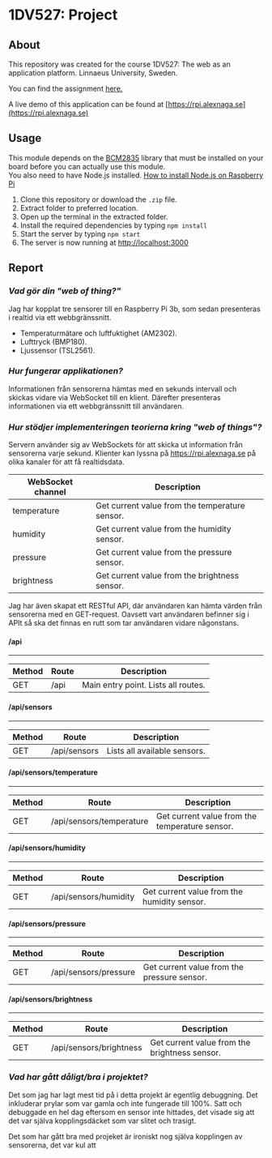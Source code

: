 # 1DV527: Project
## About

This repository was created for the course 1DV527: The web as an application platform.
Linnaeus University, Sweden.

You can find the assignment [here.](https://coursepress.lnu.se/kurs/the-web-as-an-application-platform/examination-3)

A live demo of this application can be found at [https://rpi.alexnaga.se](https://rpi.alexnaga.se)

## Usage

This module depends on the [BCM2835](http://www.airspayce.com/mikem/bcm2835/) library that must be installed on your board before you can actually use this module.  
You also need to have Node.js installed. [How to install Node.js on Raspberry Pi](https://github.com/cncjs/cncjs/wiki/Setup-Guide:-Raspberry-Pi-%7C-Install-Node.js-Manually)

1. Clone this repository or download the `.zip` file.
2. Extract folder to preferred location.
3. Open up the terminal in the extracted folder.
4. Install the required dependencies by typing `npm install`
5. Start the server by typing `npm start`
6. The server is now running at [http://localhost:3000](http://localhost:3000)

## Report

### *Vad gör din "web of thing?"*
Jag har kopplat tre sensorer till en Raspberry Pi 3b, som sedan presenteras i realtid via ett webbgränssnitt.
- Temperaturmätare och luftfuktighet (AM2302).
- Lufttryck (BMP180).
- Ljussensor (TSL2561).

### *Hur fungerar applikationen?*
Informationen från sensorerna hämtas med en sekunds intervall och skickas vidare via WebSocket till en klient. Därefter presenteras informationen via ett webbgränssnitt till användaren.

### *Hur stödjer implementeringen teorierna kring "web of things"?*
Servern använder sig av WebSockets för att skicka ut information från sensorerna varje sekund.
Klienter kan lyssna på https://rpi.alexnaga.se på olika kanaler för att få realtidsdata.
 
| WebSocket channel | Description                                    |
|-------------------|------------------------------------------------|
| temperature       | Get current value from the temperature sensor. |
| humidity          | Get current value from the humidity sensor.    |
| pressure          | Get current value from the pressure sensor.    |
| brightness        | Get current value from the brightness sensor.  |


Jag har även skapat ett RESTful API, där användaren kan hämta värden från sensorerna med en GET-request.
Oavsett vart användaren befinner sig i APIt så ska det finnas en rutt som tar användaren vidare någonstans.

#### /api
___
| Method | Route | Description                         |
|--------|-------|-------------------------------------|
| GET    | /api  | Main entry point. Lists all routes. |

#### /api/sensors
___
| Method | Route        | Description                  |
|--------|--------------|------------------------------|
| GET    | /api/sensors | Lists all available sensors. |

#### /api/sensors/temperature
___
| Method | Route                    | Description                                    |
|--------|--------------------------|------------------------------------------------|
| GET    | /api/sensors/temperature | Get current value from the temperature sensor. |

#### /api/sensors/humidity
___
| Method | Route                 | Description                                 |
|--------|-----------------------|---------------------------------------------|
| GET    | /api/sensors/humidity | Get current value from the humidity sensor. |

#### /api/sensors/pressure
___
| Method | Route                 | Description                                 |
|--------|-----------------------|---------------------------------------------|
| GET    | /api/sensors/pressure | Get current value from the pressure sensor. |

#### /api/sensors/brightness
___
| Method | Route                   | Description                                   |
|--------|-------------------------|-----------------------------------------------|
| GET    | /api/sensors/brightness | Get current value from the brightness sensor. |

### *Vad har gått dåligt/bra i projektet?*
Det som jag har lagt mest tid på i detta projekt är egentlig debuggning. Det inkluderar prylar som var gamla och inte fungerade till 100%. Satt och debuggade en hel dag eftersom en sensor inte hittades, det visade sig att det var själva kopplingsdäcket som var slitet och trasigt.

Det som har gått bra med projeket är ironiskt nog själva kopplingen av sensorerna, det var kul att 